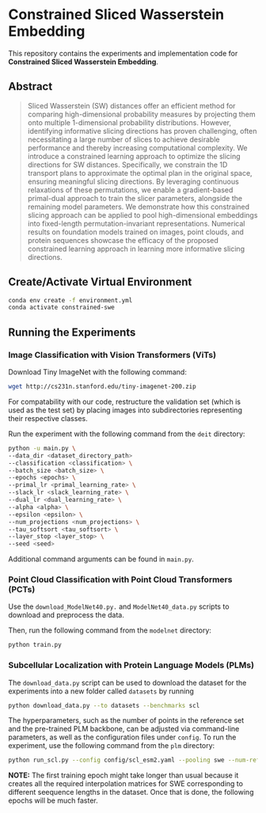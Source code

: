 # Constrained Sliced Wasserstein Embedding

This repository contains the experiments and implementation code for **Constrained Sliced Wasserstein Embedding**.

## Abstract

> Sliced Wasserstein (SW) distances offer an efficient method for comparing high-dimensional probability measures by projecting them onto multiple 1-dimensional probability distributions. However, identifying informative slicing directions has proven challenging, often necessitating a large number of slices to achieve desirable performance and thereby increasing computational complexity. We introduce a constrained learning approach to optimize the slicing directions for SW distances. Specifically, we constrain the 1D transport plans to approximate the optimal plan in the original space, ensuring meaningful slicing directions. By leveraging continuous relaxations of these permutations, we enable a gradient-based primal-dual approach to train the slicer parameters, alongside the remaining model parameters. We demonstrate how this constrained slicing approach can be applied to pool high-dimensional embeddings into fixed-length permutation-invariant representations. Numerical results on foundation models trained on images, point clouds, and protein sequences showcase the efficacy of the proposed constrained learning approach in learning more informative slicing directions.

## Create/Activate Virtual Environment
```bash
conda env create -f environment.yml
conda activate constrained-swe
```
   
## Running the Experiments


### Image Classification with Vision Transformers (ViTs)

Download Tiny ImageNet with the following command:

```bash
wget http://cs231n.stanford.edu/tiny-imagenet-200.zip
```

For compatability with our code, restructure the validation set (which is used as the test set) by placing images into subdirectories representing their respective classes. 

Run the experiment with the following command from the `deit` directory:

```bash
python -u main.py \
--data_dir <dataset_directory_path>
--classification <classification> \
--batch_size <batch_size> \
--epochs <epochs> \
--primal_lr <primal_learning_rate> \
--slack_lr <slack_learning_rate> \
--dual_lr <dual_learning_rate> \
--alpha <alpha> \
--epsilon <epsilon> \
--num_projections <num_projections> \
--tau_softsort <tau_softsort> \
--layer_stop <layer_stop> \
--seed <seed>
```

Additional command arguments can be found in `main.py`.

### Point Cloud Classification with Point Cloud Transformers (PCTs)

Use the `download_ModelNet40.py.` and `ModelNet40_data.py` scripts to download and preprocess the data. 

Then, run the following command from the `modelnet` directory:

```bash
python train.py
```


### Subcellular Localization with Protein Language Models (PLMs) 

The `download_data.py` script can be used to download the dataset for the experiments into a new folder called `datasets` by running

```bash
python download_data.py --to datasets --benchmarks scl
```

The hyperparameters, such as the number of points in the reference set and the pre-trained PLM backbone, can be adjusted via command-line parameters, as well as the configuration files under `config`. To run the experiment, use the following command from the `plm` directory: 

```bash
python run_scl.py --config config/scl_esm2.yaml --pooling swe --num-ref-points 100 --target-model-type esm2_t6_8M_UR50D
```

**NOTE:** The first training epoch might take longer than usual because it creates all the required interpolation matrices for SWE corresponding to different seequence lengths in the dataset. Once that is done, the following epochs will be much faster.
    


   